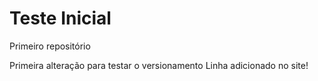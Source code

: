# Teste Inicial
Primeiro repositório 

Primeira alteração para testar o versionamento
Linha adicionado no site!
